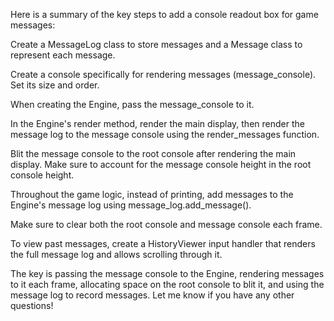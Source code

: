 Here is a summary of the key steps to add a console readout box for game messages:

Create a MessageLog class to store messages and a Message class to represent each message.

Create a console specifically for rendering messages (message_console). Set its size and order.

When creating the Engine, pass the message_console to it.

In the Engine's render method, render the main display, then render the message log to the message console using the render_messages function.

Blit the message console to the root console after rendering the main display. Make sure to account for the message console height in the root console height.

Throughout the game logic, instead of printing, add messages to the Engine's message log using message_log.add_message().

Make sure to clear both the root console and message console each frame.

To view past messages, create a HistoryViewer input handler that renders the full message log and allows scrolling through it.

The key is passing the message console to the Engine, rendering messages to it each frame, allocating space on the root console to blit it, and using the message log to record messages. Let me know if you have any other questions!